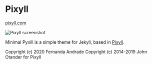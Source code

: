 # Pixyll

[pixyll.com](http://www.pixyll.com)

![Pixyll screenshot](./screenshot.png)

Minimal Pyxill is a simple theme for Jekyll, based in [Pixyll](http://www.pixyll.com).

Copyright (c) 2020 Fernanda Andrade
Copyright (c) 2014-2019 John Otander for Pixyll
